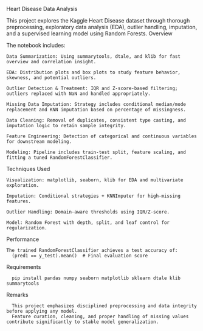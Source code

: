 Heart Disease Data Analysis

This project explores the Kaggle Heart Disease dataset through thorough preprocessing, exploratory data analysis (EDA), outlier handling, imputation, and a supervised learning model using Random Forests.
Overview

The notebook includes:

    Data Summarization: Using summarytools, dtale, and klib for fast overview and correlation insight.

    EDA: Distribution plots and box plots to study feature behavior, skewness, and potential outliers.

    Outlier Detection & Treatment: IQR and Z-score-based filtering; outliers replaced with NaN and handled appropriately.

    Missing Data Imputation: Strategy includes conditional median/mode replacement and KNN imputation based on percentage of missingness.

    Data Cleaning: Removal of duplicates, consistent type casting, and imputation logic to retain sample integrity.

    Feature Engineering: Detection of categorical and continuous variables for downstream modeling.

    Modeling: Pipeline includes train-test split, feature scaling, and fitting a tuned RandomForestClassifier.

Techniques Used

    Visualization: matplotlib, seaborn, klib for EDA and multivariate exploration.

    Imputation: Conditional strategies + KNNImputer for high-missing features.

    Outlier Handling: Domain-aware thresholds using IQR/Z-score.

    Model: Random Forest with depth, split, and leaf control for regularization.


Performance

    The trained RandomForestClassifier achieves a test accuracy of:
      (pred1 == y_test).mean()  # Final evaluation score
      
Requirements
      
      pip install pandas numpy seaborn matplotlib sklearn dtale klib summarytools

Remarks

      This project emphasizes disciplined preprocessing and data integrity before applying any model. 
      Feature curation, cleaning, and proper handling of missing values contribute significantly to stable model generalization.
